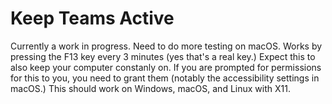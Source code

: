 # Keep Teams Active
Currently a work in progress. Need to do more testing on macOS.
Works by pressing the F13 key every 3 minutes (yes that's a real key.) Expect this to also keep your computer constanly on.
If you are prompted for permissions for this to you, you need to grant them (notably the accessibility settings in macOS.) This should work on Windows, macOS, and Linux with X11.
